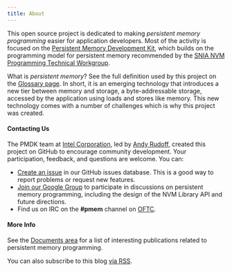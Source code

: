 ```yaml
---
title: About
---
```


This open source project is dedicated to making
_persistent memory programming_ easier for application developers.
Most of the activity is
focused on the [Persistent Memory Development Kit](/pmdk/), which builds on the
programming model for persistent memory recommended by the
[SNIA NVM Programming Technical Workgroup](http://snia.org/nvmp).

What is _persistent memory_?  See the full definition used by this
project on the [Glossary page](/glossary/).  In short, it is an
emerging technology that introduces a new tier between memory and
storage, a byte-addressable storage, accessed by the application
using loads and stores like memory.  This new technology comes
with a number of challenges which is why this project was created.

#### Contacting Us

The PMDK team at
[Intel Corporation](http://www.intel.com), led by
[Andy Rudoff](mailto:andy.rudoff@intel.com), created this project
on GitHub to encourage community development.
Your participation,
feedback, and questions are welcome.  You can:

* [Create an issue](https://github.com/pmem/issues/issues) in our GitHub
  issues database.  This is a good way to report problems or request new
  features.
* [Join our Google Group](http://groups.google.com/group/pmem) to
  participate in discussions on persistent memory programming, including
  the design of the NVM Library API and future directions.
* Find us on IRC on the **#pmem** channel on [OFTC](http://www.oftc.net).

#### More Info

See the [Documents area](/Documents/) for a list
of interesting publications related to persistent memory programming.

You can also subscribe to this blog [via RSS](/feed.xml).
